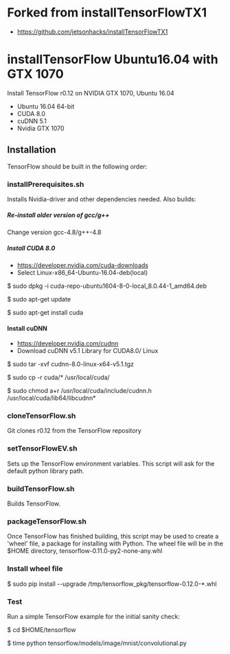 # Forked from installTensorFlowTX1
* https://github.com/jetsonhacks/installTensorFlowTX1

# installTensorFlow Ubuntu16.04 with GTX 1070
Install TensorFlow r0.12 on NVIDIA GTX 1070, Ubuntu 16.04

* Ubuntu 16.04 64-bit
* CUDA 8.0
* cuDNN 5.1
* Nvidia GTX 1070

## Installation
TensorFlow should be built in the following order:

### installPrerequisites.sh
Installs Nvidia-driver and other dependencies needed. Also builds:
##### Re-install older version of gcc/g++
Change version gcc-4.8/g++-4.8
##### Install CUDA 8.0
* https://developer.nvidia.com/cuda-downloads
* Select Linux-x86_64-Ubuntu-16.04-deb(local)

$ sudo dpkg -i cuda-repo-ubuntu1604-8-0-local_8.0.44-1_amd64.deb

$ sudo apt-get update

$ sudo apt-get install cuda

#### Install cuDNN
* https://developer.nvidia.com/cudnn
* Download cuDNN v5.1 Library for CUDA8.0/ Linux

$ sudo tar -xvf cudnn-8.0-linux-x64-v5.1.tgz

$ sudo cp -r cuda/* /usr/local/cuda/

$ sudo chmod a+r /usr/local/cuda/include/cudnn.h /usr/local/cuda/lib64/libcudnn*

### cloneTensorFlow.sh
Git clones r0.12 from the TensorFlow repository

### setTensorFlowEV.sh
Sets up the TensorFlow environment variables. This script will ask for the default python library path.

### buildTensorFlow.sh
Builds TensorFlow.

### packageTensorFlow.sh
Once TensorFlow has finished building, this script may be used to create a 'wheel' file, a package for installing with Python. The wheel file will be in the $HOME directory, tensorflow-0.11.0-py2-none-any.whl

### Install wheel file
$ sudo pip install --upgrade /tmp/tensorflow_pkg/tensorflow-0.12.0-*.whl

### Test
Run a simple TensorFlow example for the initial sanity check:

$ cd $HOME/tensorflow

$ time python tensorflow/models/image/mnist/convolutional.py 

